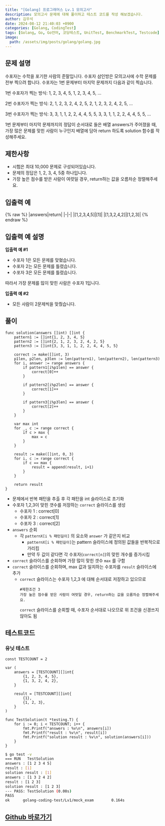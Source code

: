 ```yaml
---
title: "[Golang] 프로그래머스 Lv.1 모의고사"
description: 모의고사 문제에 대해 풀이하고 테스트 코드를 작성 해보겠습니다.
author: 김우석
date: 2024-08-12 21:40:03 +0900
categories: [Golang, CodingTest]
tags: [Golang, Go, Go언어, 코딩테스트, UnitTest, BenchmarkTest, Testcode]
image:
  path: /assets/img/posts/golang/golang.jpg
---
```


## 문제 설명
수포자는 수학을 포기한 사람의 준말입니다. 수포자 삼인방은 모의고사에 수학 문제를 전부 찍으려 합니다. 수포자는 1번 문제부터 마지막 문제까지 다음과 같이 찍습니다.

1번 수포자가 찍는 방식: 1, 2, 3, 4, 5, 1, 2, 3, 4, 5, ...

2번 수포자가 찍는 방식: 2, 1, 2, 3, 2, 4, 2, 5, 2, 1, 2, 3, 2, 4, 2, 5, ...

3번 수포자가 찍는 방식: 3, 3, 1, 1, 2, 2, 4, 4, 5, 5, 3, 3, 1, 1, 2, 2, 4, 4, 5, 5, ...


1번 문제부터 마지막 문제까지의 정답이 순서대로 들은 배열 answers가 주어졌을 때, 가장 많은 문제를 맞힌 사람이 누구인지 배열에 담아 return 하도록 solution 함수를 작성해주세요.


## 제한사항
- 시험은 최대 10,000 문제로 구성되어있습니다.
- 문제의 정답은 1, 2, 3, 4, 5중 하나입니다.
- 가장 높은 점수를 받은 사람이 여럿일 경우, return하는 값을 오름차순 정렬해주세요.


## 입출력 예
{% raw %}
|answers|return|
|-|-|
|[1,2,3,4,5]|[1]|
|[1,3,2,4,2]|[1,2,3]|
{% endraw %}


## 입출력 예 설명
**입출력 예 #1**

- 수포자 1은 모든 문제를 맞혔습니다.
- 수포자 2는 모든 문제를 틀렸습니다.
- 수포자 3은 모든 문제를 틀렸습니다.

따라서 가장 문제를 많이 맞힌 사람은 수포자 1입니다.

**입출력 예 #2**

- 모든 사람이 2문제씩을 맞췄습니다.


## 풀이 
```golang
func solution(answers []int) []int {
	pattern1 := []int{1, 2, 3, 4, 5}
	pattern2 := []int{2, 1, 2, 3, 2, 4, 2, 5}
	pattern3 := []int{3, 3, 1, 1, 2, 2, 4, 4, 5, 5}

	correct := make([]int, 3)
	p1len, p2len, p3len := len(pattern1), len(pattern2), len(pattern3)
	for i, answer := range answers {
		if pattern1[i%p1len] == answer {
			correct[0]++
		}

		if pattern2[i%p2len] == answer {
			correct[1]++
		}

		if pattern3[i%p3len] == answer {
			correct[2]++
		}
	}

	var max int
	for _, c := range correct {
		if c > max {
			max = c
		}
	}

	result := make([]int, 0, 3)
	for i, c := range correct {
		if c == max {
			result = append(result, i+1)
		}
	}

	return result
}
```

- 문제에서 반복 패턴을 추출 후 각 패턴을 int 슬라이스로 초기화
- 수포자 1,2,3이 맞힌 갯수를 저장하는 `correct` 슬라이스를 생성 
	- 수포자 1 : correct[0]
	- 수포자 2 : correct[1]
	- 수포자 3 : correct[2]
- `answers` 순회
	- 각 `patternX[i % 패턴길이]` 의 요소와 `answer` 가 같은지 비교
		- `patternX[i % 패턴길이]`는 pattern 슬라이스에 정의된 값들을 반복적으로 가리킴
		- 만약 두 값이 같다면 각 수포자(`correct[n]`)의 맞힌 개수를 증가시킴
- `correct` 슬라이스를 순회하며 가장 많이 맞힌 갯수 `max` 를 구함
- `correct` 슬라이스를 순회하며, max 값과 일치하는 수포자를 `result` 슬라이스에 추가
	- `correct` 슬라이스는 수포자 1,2,3 에 대해 순서대로 저장하고 있으므로
	  ```
	  #제한조건 3
  	  가장 높은 점수를 받은 사람이 여럿일 경우, return하는 값을 오름차순 정렬해주세요.
	  ```
	  `correct` 슬라이스를 순회할 때, 수포자 순서대로 나오므로 위 조건을 신경쓰지 않아도 됨


## 테스트코드
### 유닛 테스트
```golang
const TESTCOUNT = 2

var (
	answers = [TESTCOUNT][]int{
		{1, 2, 3, 4, 5},
		{1, 3, 2, 4, 2},
	}

	result = [TESTCOUNT][]int{
		{1},
		{1, 2, 3},
	}
)

func TestSolution(t *testing.T) {
	for i := 0; i < TESTCOUNT; i++ {
		fmt.Printf("answers : %v\n", answers[i])
		fmt.Printf("result : %v\n", result[i])
		fmt.Printf("solution result : %v\n", solution(answers[i]))
	}
}
```

```bash
$ go test -v
=== RUN   TestSolution
answers : [1 2 3 4 5]
result : [1]
solution result : [1]
answers : [1 3 2 4 2]
result : [1 2 3]
solution result : [1 2 3]
--- PASS: TestSolution (0.00s)
PASS
ok      golang-coding-test/Lv1/mock_exam        0.164s
```

## [Github 바로가기](https://github.com/kr-goos/golang-coding-test/tree/master/programmers/Lv1/mock_exam)